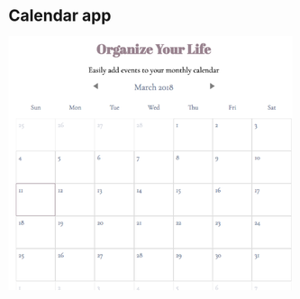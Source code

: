 # Calendar app




![calendar preview](https://github.com/gabrielacepeda/Calendar/blob/master/calendar-fullstack/calendar.png)
